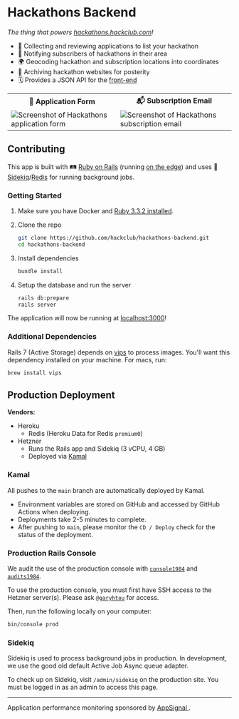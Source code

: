# Hackathons Backend

_The thing that powers [hackathons.hackclub.com](https://hackathons.hackclub.com)!_

- 📎 Collecting and reviewing applications to list your hackathon
- 📧 Notifying subscribers of hackathons in their area
- 🌍 Geocoding hackathon and subscription locations into coordinates
- 💾 Archiving hackathon websites for posterity
- 🗓️ Provides a JSON API for the [front-end](https://github.com/hackclub/hackathons)

<table>
<tr>
 <th>📝 Application Form
 <th>📬 Subscription Email
<tr>
 <td><img alt="Screenshot of Hackathons application form" src="https://github.com/hackclub/hackathons-backend/assets/20099646/46cada67-5852-44a4-bdef-a01308448112"/>
 <td><img alt="Screenshot of Hackathons subscription email" src="https://github.com/hackclub/hackathons-backend/assets/20099646/2a3964df-7a3a-4383-94d3-80c53c928bc6"/>
</table>

## Contributing

This app is built with 🛤️ [Ruby on Rails](https://rubyonrails.org/) (running [on the edge](https://shopify.engineering/living-on-the-edge-of-rails))
and uses 🥋 [Sidekiq](https://sidekiq.org/)/[Redis](https://redis.io/) for running background jobs.

### Getting Started

1. Make sure you have Docker
   and [Ruby 3.3.2 installed](https://www.digitalocean.com/community/tutorials/how-to-install-ruby-on-rails-with-rbenv-on-ubuntu-22-04#step-1-install-rbenv-and-dependencies).

2. Clone the repo

   ```sh
   git clone https://github.com/hackclub/hackathons-backend.git
   cd hackathons-backend
   ```

3. Install dependencies

   ```sh
   bundle install
   ```

4. Setup the database and run the server

   ```sh
   rails db:prepare
   rails server
   ```

The application will now be running at [localhost:3000](http://localhost:3000)!

### Additional Dependencies

Rails 7 (Active Storage) depends on [vips](https://libvips.github.io/libvips/) to process images. You'll want this
dependency installed on your machine. For macs, run:

```sh
brew install vips
```

## Production Deployment

**Vendors:**

- Heroku
  - Redis (Heroku Data for Redis `premium0`)
- Hetzner
  - Runs the Rails app and Sidekiq (3 vCPU, 4 GB)
  - Deployed via [Kamal](https://kamal-deploy.org)

### Kamal

All pushes to the `main` branch are automatically deployed by Kamal.

- Environment variables are stored on GitHub and accessed by GitHub Actions
  when deploying.
- Deployments take 2-5 minutes to complete.
- After pushing to `main`, please monitor the `CD / Deploy` check for the status
  of the deployment.

### Production Rails Console

We audit the use of the production console with [`console1984`](https://github.com/basecamp/console1984)
and [`audits1984`](https://github.com/basecamp/audits1984).

To use the production console, you must first have SSH access to the Hetzner
server(s). Please ask [`@garyhtou`](https://garytou.com) for access.

Then, run the following locally on your computer:

```sh
bin/console prod
```

### Sidekiq

Sidekiq is used to process background jobs in production. In development, we use
the good old default Active Job Async queue adapter.

To check up on Sidekiq, visit `/admin/sidekiq` on the production site. You must
be logged in as an admin to access this page.

---

Application performance monitoring sponsored by
<a href="https://appsignal.com/?ref=github:hackclub/hackathons-backend">
AppSignal
</a>.
